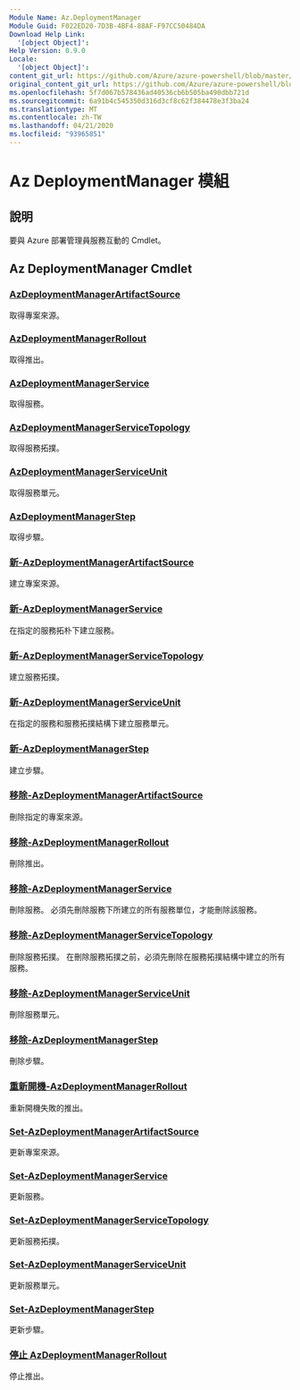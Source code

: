 ```yaml
---
Module Name: Az.DeploymentManager
Module Guid: F022ED20-7D3B-4BF4-88AF-F97CC50484DA
Download Help Link:
  '[object Object]': 
Help Version: 0.9.0
Locale:
  '[object Object]': 
content_git_url: https://github.com/Azure/azure-powershell/blob/master/src/DeploymentManager/DeploymentManager/help/Az.DeploymentManager.md
original_content_git_url: https://github.com/Azure/azure-powershell/blob/master/src/DeploymentManager/DeploymentManager/help/Az.DeploymentManager.md
ms.openlocfilehash: 5f7d067b578436ad40536cb6b505ba490dbb721d
ms.sourcegitcommit: 6a91b4c545350d316d3cf8c62f384478e3f3ba24
ms.translationtype: MT
ms.contentlocale: zh-TW
ms.lasthandoff: 04/21/2020
ms.locfileid: "93965851"
---
```

# Az DeploymentManager 模組
## 說明
要與 Azure 部署管理員服務互動的 Cmdlet。

## Az DeploymentManager Cmdlet
### [AzDeploymentManagerArtifactSource](Get-AzDeploymentManagerArtifactSource.md)
取得專案來源。

### [AzDeploymentManagerRollout](Get-AzDeploymentManagerRollout.md)
取得推出。

### [AzDeploymentManagerService](Get-AzDeploymentManagerService.md)
取得服務。

### [AzDeploymentManagerServiceTopology](Get-AzDeploymentManagerServiceTopology.md)
取得服務拓撲。

### [AzDeploymentManagerServiceUnit](Get-AzDeploymentManagerServiceUnit.md)
取得服務單元。

### [AzDeploymentManagerStep](Get-AzDeploymentManagerStep.md)
取得步驟。

### [新-AzDeploymentManagerArtifactSource](New-AzDeploymentManagerArtifactSource.md)
建立專案來源。

### [新-AzDeploymentManagerService](New-AzDeploymentManagerService.md)
在指定的服務拓朴下建立服務。

### [新-AzDeploymentManagerServiceTopology](New-AzDeploymentManagerServiceTopology.md)
建立服務拓撲。

### [新-AzDeploymentManagerServiceUnit](New-AzDeploymentManagerServiceUnit.md)
在指定的服務和服務拓撲結構下建立服務單元。

### [新-AzDeploymentManagerStep](New-AzDeploymentManagerStep.md)
建立步驟。

### [移除-AzDeploymentManagerArtifactSource](Remove-AzDeploymentManagerArtifactSource.md)
刪除指定的專案來源。

### [移除-AzDeploymentManagerRollout](Remove-AzDeploymentManagerRollout.md)
刪除推出。

### [移除-AzDeploymentManagerService](Remove-AzDeploymentManagerService.md)
刪除服務。 必須先刪除服務下所建立的所有服務單位，才能刪除該服務。

### [移除-AzDeploymentManagerServiceTopology](Remove-AzDeploymentManagerServiceTopology.md)
刪除服務拓撲。 在刪除服務拓撲之前，必須先刪除在服務拓撲結構中建立的所有服務。

### [移除-AzDeploymentManagerServiceUnit](Remove-AzDeploymentManagerServiceUnit.md)
刪除服務單元。

### [移除-AzDeploymentManagerStep](Remove-AzDeploymentManagerStep.md)
刪除步驟。

### [重新開機-AzDeploymentManagerRollout](Restart-AzDeploymentManagerRollout.md)
重新開機失敗的推出。

### [Set-AzDeploymentManagerArtifactSource](Set-AzDeploymentManagerArtifactSource.md)
更新專案來源。

### [Set-AzDeploymentManagerService](Set-AzDeploymentManagerService.md)
更新服務。

### [Set-AzDeploymentManagerServiceTopology](Set-AzDeploymentManagerServiceTopology.md)
更新服務拓撲。

### [Set-AzDeploymentManagerServiceUnit](Set-AzDeploymentManagerServiceUnit.md)
更新服務單元。

### [Set-AzDeploymentManagerStep](Set-AzDeploymentManagerStep.md)
更新步驟。

### [停止 AzDeploymentManagerRollout](Stop-AzDeploymentManagerRollout.md)
停止推出。


